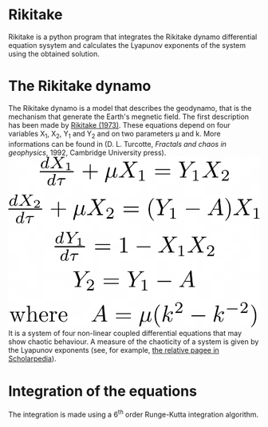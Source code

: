 Rikitake
========

Rikitake is a python program that integrates the Rikitake dynamo
differential equation sysytem and calculates the Lyapunov exponents of
the system using the obtained solution.

The Rikitake dynamo
======================

The Rikitake dynamo is a model that describes the geodynamo, that is the
mechanism that generate the Earth's megnetic field. The first description has been made by [Rikitake (1973)](https://academic.oup.com/gji/article/35/1-3/277/615502). 
These equations depend on four variables X<sub>1</sub>, X<sub>2</sub>, Y<sub>1</sub> and Y<sub>2</sub> and on two parameters μ and k. More informations can be found in (D. L. Turcotte, *Fractals and chaos in geophysics*, 1992, Cambridge University press). 
![The Rikitake dynamo equations](https://github.com/ManiOrgrim/Rikitake/blob/master/Images/Rikitake_dynamo_eqs.png?raw=true)
It is a system of four non-linear coupled differential equations that may show chaotic behaviour. A measure of the chaoticity of a system is given by the Lyapunov exponents (see, for example, [the relative pagee in Scholarpedia](http://www.scholarpedia.org/article/Lyapunov_exponent)).

Integration of the equations
==========================
The integration is made using a 6<sup>th</sup> order Runge-Kutta integration algorithm.

